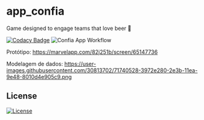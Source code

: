 # app_confia
Game designed to engage teams that love beer :beer:

[![Codacy Badge](https://api.codacy.com/project/badge/Grade/ed09a650b36948528147806762f9a70c)](https://www.codacy.com/manual/victorpb/app_confia?utm_source=github.com&amp;utm_medium=referral&amp;utm_content=lucassiqueira08/app_confia&amp;utm_campaign=Badge_Grade) ![Confia App Workflow](https://github.com/ConfiaApp/app-confia/actions/workflows/main.yaml/badge.svg)

Protótipo:
https://marvelapp.com/82j251b/screen/65147736

Modelagem de dados:
https://user-images.githubusercontent.com/30813702/71740528-3972e280-2e3b-11ea-9e48-8010d4e905c9.png


## License
[![License](https://img.shields.io/badge/License-Apache%202.0-blue.svg)](https://opensource.org/licenses/Apache-2.0)
